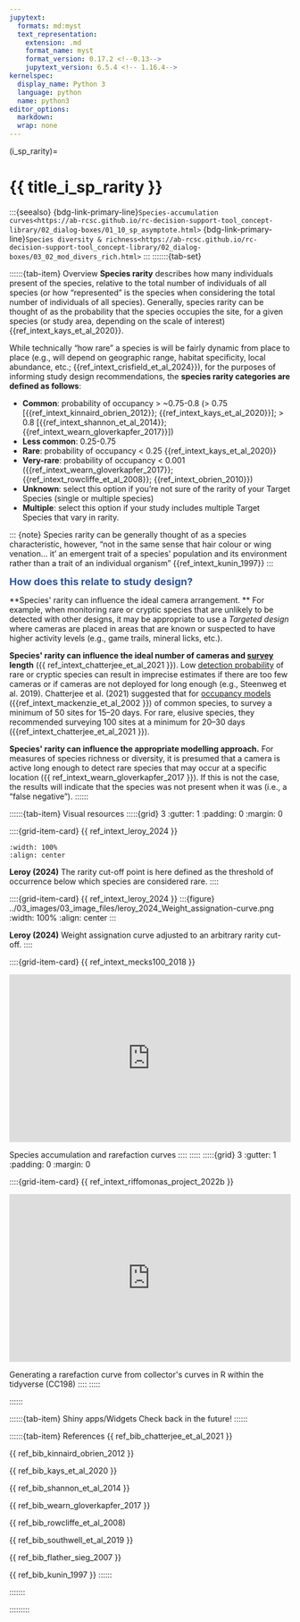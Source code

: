 ```yaml
---
jupytext:
  formats: md:myst
  text_representation:
    extension: .md
    format_name: myst
    format_version: 0.17.2 <!--0.13-->
    jupytext_version: 6.5.4 <!-- 1.16.4-->
kernelspec:
  display_name: Python 3
  language: python
  name: python3
editor_options: 
  markdown: 
  wrap: none
---
```

(i_sp_rarity)=
# {{ title_i_sp_rarity }}

:::{seealso}
{bdg-link-primary-line}`Species-accumulation curves<https://ab-rcsc.github.io/rc-decision-support-tool_concept-library/02_dialog-boxes/01_10_sp_asymptote.html>`
{bdg-link-primary-line}`Species diversity & richness<https://ab-rcsc.github.io/rc-decision-support-tool_concept-library/02_dialog-boxes/03_02_mod_divers_rich.html>`
:::
:::::::{tab-set}

::::::{tab-item} Overview
**Species rarity** describes how many individuals present of the species, relative to the total number of individuals of all species (or how “represented” is the species when considering the total number of individuals of all species). Generally, species rarity can be thought of as the probability that the species occupies the site, for a given species (or study area, depending on the scale of interest) {{ref_intext_kays_et_al_2020}}. 

While technically “how rare” a species is will be fairly dynamic from place to place (e.g., will depend on geographic range, habitat specificity, local abundance, etc.; {{ref_intext_crisfield_et_al_2024}}), for the purposes of informing study design recommendations, the **species rarity categories are defined as follows**:

- **Common**:  probability of occupancy > ~0.75-0.8  (> 0.75 [{{ref_intext_kinnaird_obrien_2012}}; {{ref_intext_kays_et_al_2020}}]; > 0.8 [{{ref_intext_shannon_et_al_2014}}; {{ref_intext_wearn_gloverkapfer_2017}}])
- **Less common**: 0.25-0.75
- **Rare**: probability of occupancy < 0.25 {{ref_intext_kays_et_al_2020}}
- **Very-rare**: probability of occupancy < 0.001 ({{ref_intext_wearn_gloverkapfer_2017}}; {{ref_intext_rowcliffe_et_al_2008}}; {{ref_intext_obrien_2010}})
- **Unknown**: select this option if you’re not sure of the rarity of your Target Species (single or multiple species)
- **Multiple**: select this option if your study includes multiple Target Species that vary in rarity.

::: {note}
Species rarity can be generally thought of as a species characteristic, however, “not in the same sense that hair colour or wing venation… it’ an emergent trait of a species' population and its environment rather than a trait of an individual organism” {{ref_intext_kunin_1997}}
:::

**<font size="4"><span style="color:#2F5496">How does this relate to study design?</font></span>**

**Species' rarity can influence the ideal camera arrangement. ** For example, when monitoring rare or cryptic species that are unlikely to be detected with other designs, it may be appropriate to use a *Targeted design* where cameras are placed in areas that are known or suspected to have higher activity levels (e.g., game trails, mineral licks, etc.). 

**Species' rarity can influence the ideal number of cameras and [survey](#survey) length** ({{ ref_intext_chatterjee_et_al_2021 }}). Low [detection probability](#detection_probability) of rare or cryptic species can result in imprecise estimates if there are too few cameras or if cameras are not deployed for long enough (e.g., Steenweg et al. 2019). Chatterjee et al. (2021) suggested that for [occupancy models](#mods_occupancy) ({{ref_intext_mackenzie_et_al_2002 }}) of common species, to survey a minimum of 50 sites for 15–20 days. For rare, elusive species, they recommended surveying 100 sites at a minimum for 20–30 days ({{ref_intext_chatterjee_et_al_2021 }}).

**Species' rarity can influence the appropriate modelling approach.** For measures of species richness or diversity, it is presumed that a camera is active long enough to detect rare species that may occur at a specific location ({{ ref_intext_wearn_gloverkapfer_2017 }}). If this is not the case, the results will indicate that the species was not present when it was (i.e., a “false negative”).
::::::

::::::{tab-item} Visual resources
:::::{grid} 3
:gutter: 1
:padding: 0
:margin: 0

::::{grid-item-card} {{ ref_intext_leroy_2024 }}
```{figure} ../03_images/03_image_files/leroy_2024_Rarity_cutoff-point.png
:width: 100%
:align: center
```

**Leroy (2024)** The rarity cut-off point is here defined as the threshold of occurrence below which species are considered rare.
::::

::::{grid-item-card} {{ ref_intext_leroy_2024 }}
:::{figure} ../03_images/03_image_files/leroy_2024_Weight_assignation-curve.png
:width: 100%
:align: center
:::

**Leroy (2024)** Weight assignation curve adjusted to an arbitrary rarity cut-off.
::::

::::{grid-item-card} {{ ref_intext_mecks100_2018 }}

<iframe 
    width="100%"
    height="300"
    src="https://www.youtube.com/embed/4gcmAUpo9TU?si=_S-JYDDskR8QbHs5"
    frameborder="0"
    allow="accelerometer; autoplay; clipboard-write; encrypted-media; gyroscope; picture-in-picture"
    allowfullscreen>
</iframe>

Species accumulation and rarefaction curves
::::
:::::
:::::{grid} 3
:gutter: 1
:padding: 0
:margin: 0

::::{grid-item-card} {{ ref_intext_riffomonas_project_2022b }}

<iframe 
    width="100%"
    height="300"
    src="https://www.youtube.com/embed/ywHVb0Q-qsM?si=_xJ5jbFc6MDEQlAh "
    frameborder="0"
    allow="accelerometer; autoplay; clipboard-write; encrypted-media; gyroscope; picture-in-picture"
    allowfullscreen>
</iframe>

Generating a rarefaction curve from collector's curves in R within the tidyverse (CC198)
::::
:::::

::::::

::::::{tab-item} Shiny apps/Widgets
Check back in the future!
::::::

::::::{tab-item} References
{{ ref_bib_chatterjee_et_al_2021 }}

{{ ref_bib_kinnaird_obrien_2012 }}

{{ ref_bib_kays_et_al_2020 }}

{{ ref_bib_shannon_et_al_2014 }}

{{ ref_bib_wearn_gloverkapfer_2017 }}

{{ ref_bib_rowcliffe_et_al_2008)

{{ ref_bib_southwell_et_al_2019 }}

{{ ref_bib_flather_sieg_2007 }}

{{ ref_bib_kunin_1997 }}
::::::

:::::::

:::::::::